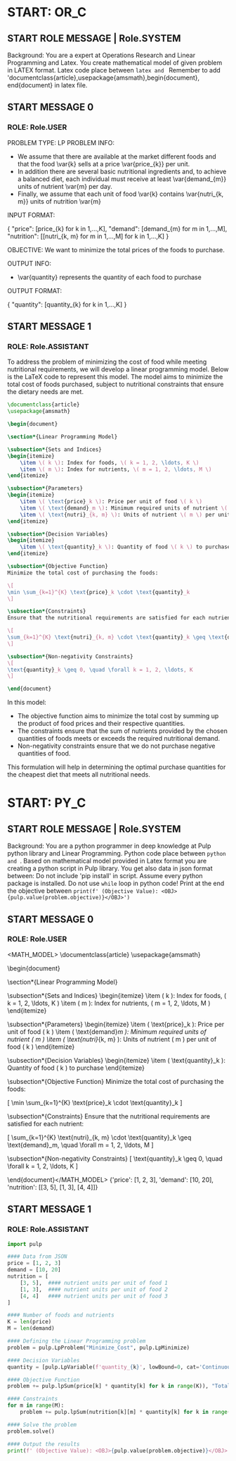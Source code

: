 # START: OR_C 
## START ROLE MESSAGE | Role.SYSTEM 
Background: You are a expert at Operations Research and Linear Programming and Latex. You create mathematical model of given problem in LATEX format. Latex code place between ```latex and ``` Remember to add 'documentclass{article},usepackage{amsmath},begin{document}, end{document} in latex file. 
## START MESSAGE 0 
### ROLE: Role.USER
<DESCRIPTION>
PROBLEM TYPE: LP
PROBLEM INFO:

- We assume that there are available at the market different foods and that the food \var{k} sells at a price \var{price_{k}} per unit. 
- In addition there are several basic nutritional ingredients and, to achieve a balanced diet, each individual must receive at least \var{demand_{m}} units of nutrient \var{m} per day. 
- Finally, we assume that each unit of food \var{k} contains \var{nutri_{k, m}} units of nutrition \var{m}

INPUT FORMAT:

{
	"price": [price_{k} for k in 1,...,K],
	"demand": [demand_{m} for m in 1,...,M],
	"nutrition": [[nutri_{k, m} for m in 1,...,M] for k in 1,...,K]
}


OBJECTIVE: We want to minimize the total prices of the foods to purchase.

OUTPUT INFO:

- \var{quantity} represents the quantity of each food to purchase

OUTPUT FORMAT:

{
	"quantity": [quantity_{k} for k in 1,...,K]
}
</DESCRIPTION>


## START MESSAGE 1 
### ROLE: Role.ASSISTANT
To address the problem of minimizing the cost of food while meeting nutritional requirements, we will develop a linear programming model. Below is the LaTeX code to represent this model. The model aims to minimize the total cost of foods purchased, subject to nutritional constraints that ensure the dietary needs are met.

```latex
\documentclass{article}
\usepackage{amsmath}

\begin{document}

\section*{Linear Programming Model}

\subsection*{Sets and Indices}
\begin{itemize}
    \item \( k \): Index for foods, \( k = 1, 2, \ldots, K \)
    \item \( m \): Index for nutrients, \( m = 1, 2, \ldots, M \)
\end{itemize}

\subsection*{Parameters}
\begin{itemize}
    \item \( \text{price}_k \): Price per unit of food \( k \)
    \item \( \text{demand}_m \): Minimum required units of nutrient \( m \)
    \item \( \text{nutri}_{k, m} \): Units of nutrient \( m \) per unit of food \( k \)
\end{itemize}

\subsection*{Decision Variables}
\begin{itemize}
    \item \( \text{quantity}_k \): Quantity of food \( k \) to purchase
\end{itemize}

\subsection*{Objective Function}
Minimize the total cost of purchasing the foods:

\[
\min \sum_{k=1}^{K} \text{price}_k \cdot \text{quantity}_k
\]

\subsection*{Constraints}
Ensure that the nutritional requirements are satisfied for each nutrient:

\[
\sum_{k=1}^{K} \text{nutri}_{k, m} \cdot \text{quantity}_k \geq \text{demand}_m, \quad \forall m = 1, 2, \ldots, M
\]

\subsection*{Non-negativity Constraints}
\[
\text{quantity}_k \geq 0, \quad \forall k = 1, 2, \ldots, K
\]

\end{document}
```

In this model:
- The objective function aims to minimize the total cost by summing up the product of food prices and their respective quantities.
- The constraints ensure that the sum of nutrients provided by the chosen quantities of foods meets or exceeds the required nutritional demand.
- Non-negativity constraints ensure that we do not purchase negative quantities of food. 

This formulation will help in determining the optimal purchase quantities for the cheapest diet that meets all nutritional needs.

# START: PY_C 
## START ROLE MESSAGE | Role.SYSTEM 
Background: You are a python programmer in deep knowledge at Pulp python library and Linear Programming. Python code place between ```python and ```. Based on mathematical model provided in Latex format you are creating a python script in Pulp library. You get also data in json format between: <DATA></DATA> Do not include 'pip install' in script. Assume every python package is installed. Do not use `while` loop in python code! Print at the end the objective between <OBJ></OBJ> `print(f' (Objective Value): <OBJ>{pulp.value(problem.objective)}</OBJ>')` 
## START MESSAGE 0 
### ROLE: Role.USER
<MATH_MODEL>
\documentclass{article}
\usepackage{amsmath}

\begin{document}

\section*{Linear Programming Model}

\subsection*{Sets and Indices}
\begin{itemize}
    \item \( k \): Index for foods, \( k = 1, 2, \ldots, K \)
    \item \( m \): Index for nutrients, \( m = 1, 2, \ldots, M \)
\end{itemize}

\subsection*{Parameters}
\begin{itemize}
    \item \( \text{price}_k \): Price per unit of food \( k \)
    \item \( \text{demand}_m \): Minimum required units of nutrient \( m \)
    \item \( \text{nutri}_{k, m} \): Units of nutrient \( m \) per unit of food \( k \)
\end{itemize}

\subsection*{Decision Variables}
\begin{itemize}
    \item \( \text{quantity}_k \): Quantity of food \( k \) to purchase
\end{itemize}

\subsection*{Objective Function}
Minimize the total cost of purchasing the foods:

\[
\min \sum_{k=1}^{K} \text{price}_k \cdot \text{quantity}_k
\]

\subsection*{Constraints}
Ensure that the nutritional requirements are satisfied for each nutrient:

\[
\sum_{k=1}^{K} \text{nutri}_{k, m} \cdot \text{quantity}_k \geq \text{demand}_m, \quad \forall m = 1, 2, \ldots, M
\]

\subsection*{Non-negativity Constraints}
\[
\text{quantity}_k \geq 0, \quad \forall k = 1, 2, \ldots, K
\]

\end{document}</MATH_MODEL>
<DATA>
{'price': [1, 2, 3], 'demand': [10, 20], 'nutrition': [[3, 5], [1, 3], [4, 4]]}</DATA>


## START MESSAGE 1 
### ROLE: Role.ASSISTANT
```python
import pulp

#### Data from JSON
price = [1, 2, 3]
demand = [10, 20]
nutrition = [
    [3, 5],  #### nutrient units per unit of food 1
    [1, 3],  #### nutrient units per unit of food 2
    [4, 4]   #### nutrient units per unit of food 3
]

#### Number of foods and nutrients
K = len(price)
M = len(demand)

#### Defining the Linear Programming problem
problem = pulp.LpProblem("Minimize_Cost", pulp.LpMinimize)

#### Decision Variables
quantity = [pulp.LpVariable(f'quantity_{k}', lowBound=0, cat='Continuous') for k in range(K)]

#### Objective Function
problem += pulp.lpSum(price[k] * quantity[k] for k in range(K)), "Total Cost"

#### Constraints
for m in range(M):
    problem += pulp.lpSum(nutrition[k][m] * quantity[k] for k in range(K)) >= demand[m], f"Nutrient_{m}_Requirement"

#### Solve the problem
problem.solve()

#### Output the results
print(f' (Objective Value): <OBJ>{pulp.value(problem.objective)}</OBJ>')
```

